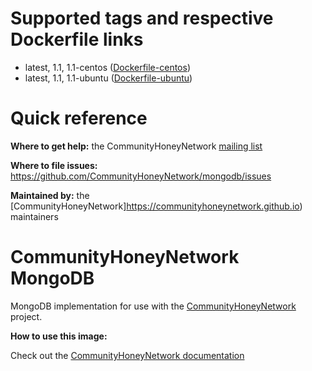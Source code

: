 # Supported tags and respective Dockerfile links

*  latest, 1.1, 1.1-centos \([Dockerfile-centos](https://github.com/CommunityHoneyNetwork/mongodb/blob/v1.1/Dockerfile-centos)\)
*  latest, 1.1, 1.1-ubuntu \([Dockerfile-ubuntu](https://github.com/CommunityHoneyNetwork/mongodb/blob/v1.1/Dockerfile-ubuntu)\)

# Quick reference

**Where to get help:**
the CommunityHoneyNetwork [mailing list](stingar@duke.edu)

**Where to file issues:**
https://github.com/CommunityHoneyNetwork/mongodb/issues

**Maintained by:**
the [CommunityHoneyNetwork]https://communityhoneynetwork.github.io) maintainers

# CommunityHoneyNetwork MongoDB

MongoDB implementation for use with the [CommunityHoneyNetwork](https://communityhoneynetwork.github.io/) project.

**How to use this image:**

Check out the [CommunityHoneyNetwork documentation](https://communityhoneynetwork.github.io/)
